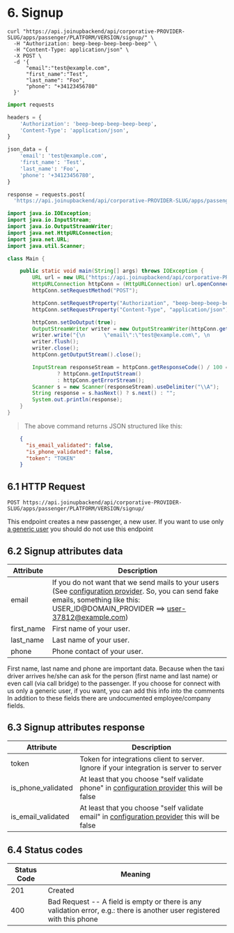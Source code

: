 # 6. Signup

```shell
curl "https://api.joinupbackend/api/corporative-PROVIDER-SLUG/apps/passenger/PLATFORM/VERSION/signup/" \
  -H "Authorization: beep-beep-beep-beep-beep" \
  -H "Content-Type: application/json" \
  -X POST \
  -d '{
      "email":"test@example.com", 
      "first_name":"Test",
      "last_name": "Foo",
      "phone": "+34123456780"
  }'
```
```python
import requests

headers = {
    'Authorization': 'beep-beep-beep-beep-beep',
    'Content-Type': 'application/json',
}

json_data = {
    'email': 'test@example.com',
    'first_name': 'Test',
    'last_name': 'Foo',
    'phone': '+34123456780',
}

response = requests.post(
  'https://api.joinupbackend/api/corporative-PROVIDER-SLUG/apps/passenger/PLATFORM/VERSION/signup/', headers=headers, json=json_data)
```

```java
import java.io.IOException;
import java.io.InputStream;
import java.io.OutputStreamWriter;
import java.net.HttpURLConnection;
import java.net.URL;
import java.util.Scanner;

class Main {

	public static void main(String[] args) throws IOException {
		URL url = new URL("https://api.joinupbackend/api/corporative-PROVIDER-SLUG/apps/passenger/PLATFORM/VERSION/signup/");
		HttpURLConnection httpConn = (HttpURLConnection) url.openConnection();
		httpConn.setRequestMethod("POST");

		httpConn.setRequestProperty("Authorization", "beep-beep-beep-beep-beep");
		httpConn.setRequestProperty("Content-Type", "application/json");

		httpConn.setDoOutput(true);
		OutputStreamWriter writer = new OutputStreamWriter(httpConn.getOutputStream());
		writer.write("{\n      \"email\":\"test@example.com\", \n      \"first_name\":\"Test\",\n      \"last_name\": \"Foo\",\n      \"phone\": \"+34123456780\"\n  }");
		writer.flush();
		writer.close();
		httpConn.getOutputStream().close();

		InputStream responseStream = httpConn.getResponseCode() / 100 == 2
				? httpConn.getInputStream()
				: httpConn.getErrorStream();
		Scanner s = new Scanner(responseStream).useDelimiter("\\A");
		String response = s.hasNext() ? s.next() : "";
		System.out.println(response);
	}
}
```

> The above command returns JSON structured like this:

```json
    {
      "is_email_validated": false,
      "is_phone_validated": false,
      "token": "TOKEN"
    }
```

## 6.1 HTTP Request

`POST https://api.joinupbackend/api/corporative-PROVIDER-SLUG/apps/passenger/PLATFORM/VERSION/signup/`

This endpoint creates a new passenger, a new user. If you want to use only [a generic user][server2server] you should do not use this endpoint


## 6.2 Signup attributes data

Attribute | Description
--------- | -----------
email | If you do not want that we send mails to your users (See [configuration provider][config]. So, you can send fake emails, something like this: USER_ID@DOMAIN_PROVIDER ==> user-37812@example.com)
first_name | First name of your user.
last_name | Last name of your user.
phone | Phone contact of your user.

<aside class="notice">
First name, last name and phone are important data. Because when the taxi driver arrives he/she can ask for the person (first name and last name) or even call (via call bridge) to the passenger. If you choose for connect with us only a generic user, if you want, you can add this info into the comments
</aside>

<aside class="notice">
In addition to these fields there are undocumented employee/company fields.
</aside>


## 6.3 Signup attributes response

Attribute | Description
--------- | -----------
token | Token for integrations client to server. Ignore if your integration is server to server
is_phone_validated | At least that you choose "self validate phone" in [configuration provider][config] this will be false
is_email_validated | At least that you choose "self validate email" in [configuration provider][config] this will be false



## 6.4 Status codes

Status Code | Meaning
---------- | -------
201 | Created
400 | Bad Request -- A field is empty or there is any validation error, e.g.: there is another user registered with this phone

<!-- Link section -->
  [server2server]:    /#2-2-server-to-server
  [config]: /#4-configuration-provider
